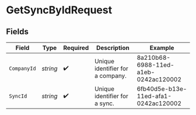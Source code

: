 # GetSyncByIdRequest


## Fields

| Field                                | Type                                 | Required                             | Description                          | Example                              |
| ------------------------------------ | ------------------------------------ | ------------------------------------ | ------------------------------------ | ------------------------------------ |
| `CompanyId`                          | *string*                             | :heavy_check_mark:                   | Unique identifier for a company.     | 8a210b68-6988-11ed-a1eb-0242ac120002 |
| `SyncId`                             | *string*                             | :heavy_check_mark:                   | Unique identifier for a sync.        | 6fb40d5e-b13e-11ed-afa1-0242ac120002 |